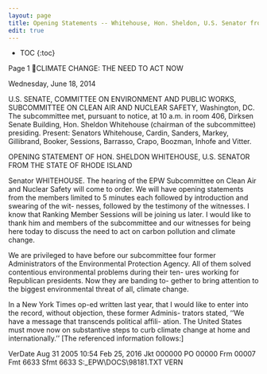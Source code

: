```yaml
---
layout: page
title: Opening Statements -- Whitehouse, Hon. Sheldon, U.S. Senator from the State of Rhode Island
edit: true
---
```


* TOC
{:toc}

Page 1
CLIMATE CHANGE: THE NEED TO ACT NOW 

Wednesday, June 18, 2014 

U.S. SENATE, 
COMMITTEE ON ENVIRONMENT AND PUBLIC WORKS, 
SUBCOMMITTEE ON CLEAN AIR AND NUCLEAR SAFETY, 
Washington, DC. 
The subcommittee met, pursuant to notice, at 10 a.m. in room 
406, Dirksen Senate Building, Hon. Sheldon Whitehouse (chairman 
of the subcommittee) presiding. 
Present: Senators Whitehouse, Cardin, Sanders, Markey, 
Gillibrand, Booker, Sessions, Barrasso, Crapo, Boozman, Inhofe 
and Vitter. 

OPENING STATEMENT OF HON. SHELDON WHITEHOUSE, 
U.S. SENATOR FROM THE STATE OF RHODE ISLAND 

Senator WHITEHOUSE. The hearing of the EPW Subcommittee on 
Clean Air and Nuclear Safety will come to order. 
We will have opening statements from the members limited to 5 
minutes each followed by introduction and swearing of the wit-
nesses, followed by the testimony of the witnesses. I know that 
Ranking Member Sessions will be joining us later. I would like to 
thank him and members of the subcommittee and our witnesses for 
being here today to discuss the need to act on carbon pollution and 
climate change. 

We are privileged to have before our subcommittee four former 
Administrators of the Environmental Protection Agency. All of 
them solved contentious environmental problems during their ten-
ures working for Republican presidents. Now they are banding to-
gether to bring attention to the biggest environmental threat of all, 
climate change. 

In a New York Times op-ed written last year, that I would like 
to enter into the record, without objection, these former Adminis-
trators stated, ‘‘We have a message that transcends political affili-
ation. The United States must move now on substantive steps to 
curb climate change at home and internationally.’’ 
[The referenced information follows:] 

VerDate Aug 31 2005 10:54 Feb 25, 2016 Jkt 000000 PO 00000 Frm 00007 Fmt 6633 Sfmt 6633 S:\_EPW\DOCS\98181.TXT VERN